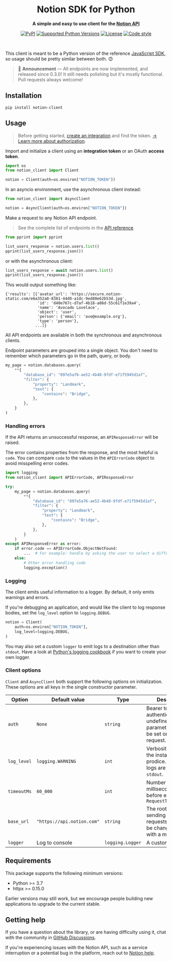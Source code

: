 <!-- markdownlint-disable -->
<div align="center">
    <h1>Notion SDK for Python</h1>
    <p>
        <b>A simple and easy to use client for the <a href="https://developers.notion.com">Notion API</a></b>
    </p>
    <p>
        <a href="https://pypi.org/project/notion-client"><img src="https://img.shields.io/pypi/v/notion-client.svg" alt="PyPI"></a>
        <a href="tox.ini"><img src="https://img.shields.io/pypi/pyversions/notion-client" alt="Supported Python Versions"></a>
        <a href="LICENSE"><img src="https://img.shields.io/github/license/ramnes/notion-sdk-py" alt="License"></a>
        <a href="https://github.com/ambv/black"><img src="https://img.shields.io/badge/code%20style-black-black" alt="Code style"></a>
    </p>
    <br/>
</div>
<!-- markdownlint-enable -->

This client is meant to be a Python version of the reference [JavaScript SDK](https://github.com/makenotion/notion-sdk-js),
so usage should be pretty similar between both. 😊

> 📢 **Announcement** — All endpoints are now implemented, and released since 0.3.0!
> It still needs polishing but it's mostly functional. Pull requests always welcome!

<!-- markdownlint-disable -->
## Installation
<!-- markdownlint-enable -->
```shell
pip install notion-client
```

## Usage

> Before getting started, [create an integration](https://www.notion.com/my-integrations)
> and find the token.
> [→ Learn more about authorization](https://developers.notion.com/docs/authorization).

Import and initialize a client using an **integration token** or an
OAuth **access token**.

```python
import os
from notion_client import Client

notion = Client(auth=os.environ["NOTION_TOKEN"])
```

In an asyncio environment, use the asynchronous client instead:

```python
from notion_client import AsyncClient

notion = AsyncClient(auth=os.environ["NOTION_TOKEN"])
```

Make a request to any Notion API endpoint.

> See the complete list of endpoints in the [API reference](https://developers.notion.com/reference).

```python
from pprint import pprint

list_users_response = notion.users.list()
pprint(list_users_response.json())
```

or with the asynchronous client:

```python
list_users_response = await notion.users.list()
pprint(list_users_response.json())
```

This would output something like:

```text
{'results': [{'avatar_url': 'https://secure.notion-static.com/e6a352a8-8381-44d0-a1dc-9ed80e62b53d.jpg',
              'id': 'd40e767c-d7af-4b18-a86d-55c61f1e39a4',
              'name': 'Avocado Lovelace',
              'object': 'user',
              'person': {'email': 'avo@example.org'},
              'type': 'person'},
             ...]}
```

All API endpoints are available in both the synchronous and asynchronous clients.

Endpoint parameters are grouped into a single object. You don't need to remember
which parameters go in the path, query, or body.

```python
my_page = notion.databases.query(
    **{
        "database_id": "897e5a76-ae52-4b48-9fdf-e71f5945d1af",
        "filter": {
            "property": "Landmark",
            "text": {
                "contains": "Bridge",
            },
        },
    }
)
```

### Handling errors

If the API returns an unsuccessful response, an `APIResponseError` will be raised.

The error contains properties from the response, and the most helpful is `code`.
You can compare `code` to the values in the `APIErrorCode` object to avoid
misspelling error codes.

```python
import logging
from notion_client import APIErrorCode, APIResponseError

try:
    my_page = notion.databases.query(
        **{
            "database_id": "897e5a76-ae52-4b48-9fdf-e71f5945d1af",
            "filter": {
                "property": "Landmark",
                "text": {
                    "contains": "Bridge",
                },
            },
        }
    )
except APIResponseError as error:
    if error.code == APIErrorCode.ObjectNotFound:
        ...  # For example: handle by asking the user to select a different database
    else:
        # Other error handling code
        logging.exception()
```

### Logging

The client emits useful information to a logger. By default, it only emits warnings
and errors.

If you're debugging an application, and would like the client to log response bodies,
set the `log_level` option to `logging.DEBUG`.

```python
notion = Client(
    auth=os.environ["NOTION_TOKEN"],
    log_level=logging.DEBUG,
)
```

You may also set a custom `logger` to emit logs to a destination other than `stdout`.
Have a look at [Python's logging cookbook](https://docs.python.org/3/howto/logging-cookbook.html)
if you want to create your own logger.

### Client options

`Client` and `AsyncClient` both support the following options on initialization.
These options are all keys in the single constructor parameter.

<!-- markdownlint-disable -->
| Option | Default value | Type | Description |
|--------|---------------|---------|-------------|
| `auth` | `None` | `string` | Bearer token for authentication. If left undefined, the `auth` parameter should be set on each request. |
| `log_level` | `logging.WARNING` | `int` | Verbosity of logs the instance will prodice. By default, logs are written to `stdout`.
| `timeoutMs` | `60_000` | `int` | Number of milliseconds to wait before emitting a `RequestTimeoutError` |
| `base_url` | `"https://api.notion.com"` | `string` | The root URL for sending API requests. This can be changed to test with a mock server. |
| `logger` | Log to console | `logging.Logger` | A custom logger. |
<!-- markdownlint-enable -->

## Requirements

This package supports the following minimum versions:

* Python >= 3.7
* httpx >= 0.15.0

Earlier versions may still work, but we encourage people building new applications
to upgrade to the current stable.

## Getting help

If you have a question about the library, or are having difficulty using it,
chat with the community in [GitHub Discussions](https://github.com/ramnes/notion-sdk-py/discussions).

If you're experiencing issues with the Notion API, such as a service interruption
or a potential bug in the platform, reach out to [Notion help](https://www.notion.so/Help-Support-e040febf70a94950b8620e6f00005004?target=intercom).
